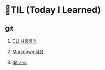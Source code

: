 # 🌱TIL (Today I Learned)

## git

1. [CLI 사용하기](./startcamp/CLI.md)

2. [Markdown 사용](./startcamp/markdown.md)

3. [git 기초](./startcamp/git.md)